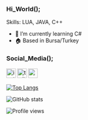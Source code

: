 ### Hi_World();
Skills: LUA, JAVA, C++

- 🌱 I’m currently learning C#
- 🏠 Based in Bursa/Turkey
### Social_Media();
[<img src='https://cdn.jsdelivr.net/npm/simple-icons@3.0.1/icons/instagram.svg' alt='instagram' height='25'>](https://www.instagram.com/berdancan96/)  [<img src='https://cdn.jsdelivr.net/npm/simple-icons@3.0.1/icons/twitter.svg' alt='twitter' height='25'>](https://twitter.com/berdancan96)  [<img src='https://cdn.jsdelivr.net/npm/simple-icons@3.0.1/icons/icloud.svg' alt='website' height='25'>](https://kgb2d.xyz)  

[![Top Langs](https://github-readme-stats.vercel.app/api/top-langs/?username=berdancanyet)](https://github.com/anuraghazra/github-readme-stats)

![GitHub stats](https://github-readme-stats.vercel.app/api?username=berdancanyet&show_icons=true)  

![Profile views](https://gpvc.arturio.dev/berdancanyet)  

<!--
**berdancanyet/berdancanyet** is a ✨ _special_ ✨ repository because its `README.md` (this file) appears on your GitHub profile.

Here are some ideas to get you started:

- 🔭 I’m currently working on ...
- 🌱 I’m currently learning ...
- 👯 I’m looking to collaborate on ...
- 🤔 I’m looking for help with ...
- 💬 Ask me about ...
- 📫 How to reach me: ...
- 😄 Pronouns: ...
- ⚡ Fun fact: ...
-->
